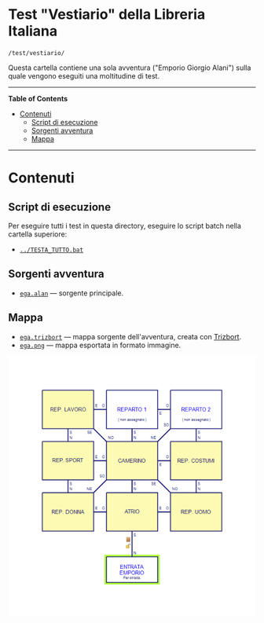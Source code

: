 # Test "Vestiario" della Libreria Italiana

    /test/vestiario/

Questa cartella contiene una sola avventura ("Emporio Giorgio Alani") sulla quale vengono eseguiti una moltitudine di test.


-----

**Table of Contents**

<!-- MarkdownTOC autolink="true" bracket="round" autoanchor="false" lowercase="only_ascii" uri_encoding="true" levels="1,2,3" -->

- [Contenuti](#contenuti)
    - [Script di esecuzione](#script-di-esecuzione)
    - [Sorgenti avventura](#sorgenti-avventura)
    - [Mappa](#mappa)

<!-- /MarkdownTOC -->

-----

# Contenuti

## Script di esecuzione

Per eseguire tutti i test in questa directory, eseguire lo script batch nella cartella superiore:

- [`../TESTA_TUTTO.bat`][TESTA_TUTTO]

## Sorgenti avventura

- [`ega.alan`][ega] — sorgente principale.

## Mappa

- [`ega.trizbort`][ega.trizbort] — mappa sorgente dell'avventura, creata con [Trizbort].
- [`ega.png`][ega.png] — mappa esportata in formato immagine.

![mappa avventura](ega.png "La mappa dell'avventura (creata con Trizbort)")



<!-----------------------------------------------------------------------------
                               REFERENCE LINKS                                
------------------------------------------------------------------------------>

<!-- File di Progetto -->

[TESTA_TUTTO]: ../TESTA_TUTTO.bat

[ega]: ./ega.alan "Vedi sorgente"
[ega.png]: ./ega.png "Apri immagine"
[ega.trizbort]: ./ega.trizbort "Apri mappa con Trizbort"
[inc_debaca]: ./inc_debaca.i "Vedi sorgente"

<!-- Collegamenti Esterni -->

[Trizbort]: https://trizbort.genstein.net/ "Visita il sito di Trizbort"

<!-- EOF -->
